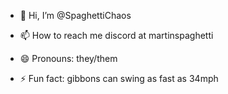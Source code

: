 - 👋 Hi, I’m @SpaghettiChaos

- 📫 How to reach me discord at martinspaghetti
- 😄 Pronouns: they/them
- ⚡ Fun fact: gibbons can swing as fast as 34mph

<!---
SpaghettiChaos/SpaghettiChaos is a ✨ special ✨ repository because its `README.md` (this file) appears on your GitHub profile.
You can click the Preview link to take a look at your changes.
--->
